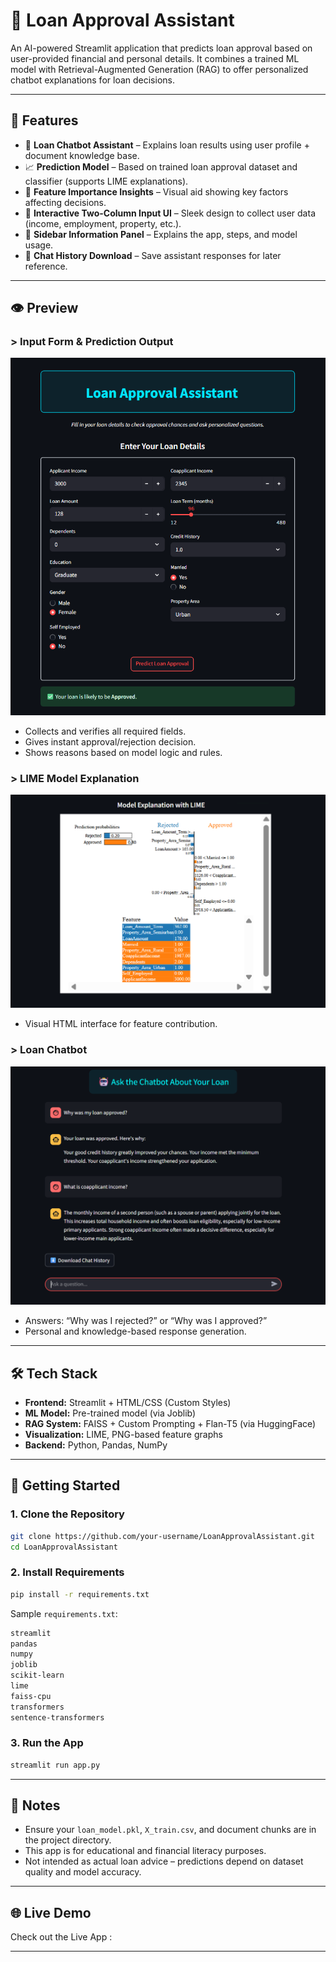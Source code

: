 
# 🏦 Loan Approval Assistant

An AI-powered Streamlit application that predicts loan approval based on user-provided financial and personal details. It combines a trained ML model with Retrieval-Augmented Generation (RAG) to offer personalized chatbot explanations for loan decisions.

---

## 🚀 Features

- 🤖 **Loan Chatbot Assistant** – Explains loan results using user profile + document knowledge base. 
- 📈 **Prediction Model** – Based on trained loan approval dataset and classifier (supports LIME explanations).
- 🧠 **Feature Importance Insights** – Visual aid showing key factors affecting decisions.
- 🧾 **Interactive Two-Column Input UI** – Sleek design to collect user data (income, employment, property, etc.).
- 📘 **Sidebar Information Panel** – Explains the app, steps, and model usage.
- 📝 **Chat History Download** – Save assistant responses for later reference.

---

## 👁️ Preview

### > Input Form & Prediction Output
![Form](Snapshots/form.png)
- Collects and verifies all required fields.
- Gives instant approval/rejection decision.
- Shows reasons based on model logic and rules.

### > LIME Model Explanation
![Lime](Snapshots/lime.png)
- Visual HTML interface for feature contribution.

### > Loan Chatbot
![Lime](Snapshots/chatbot.png)
- Answers: “Why was I rejected?” or “Why was I approved?”
- Personal and knowledge-based response generation.

---

## 🛠️ Tech Stack

- **Frontend:** Streamlit + HTML/CSS (Custom Styles)
- **ML Model:** Pre-trained model (via Joblib)
- **RAG System:** FAISS + Custom Prompting + Flan-T5 (via HuggingFace)
- **Visualization:** LIME, PNG-based feature graphs
- **Backend:** Python, Pandas, NumPy

---

## 🔧 Getting Started

### 1. Clone the Repository

```bash
git clone https://github.com/your-username/LoanApprovalAssistant.git
cd LoanApprovalAssistant
```

### 2. Install Requirements

```bash
pip install -r requirements.txt
```

Sample `requirements.txt`:

```txt
streamlit
pandas
numpy
joblib
scikit-learn
lime
faiss-cpu
transformers
sentence-transformers
```

### 3. Run the App

```bash
streamlit run app.py
```

---

## 📌 Notes

- Ensure your `loan_model.pkl`, `X_train.csv`, and document chunks are in the project directory.
- This app is for educational and financial literacy purposes.
- Not intended as actual loan advice – predictions depend on dataset quality and model accuracy.

---
## 🌐 Live Demo

Check out the Live App : 

---




